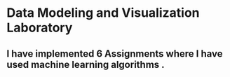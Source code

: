 # Data Modeling and Visualization Laboratory 

## I have implemented 6 Assignments where I have used machine learning algorithms .
